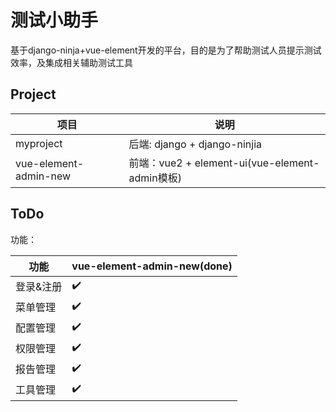 # 测试小助手

基于django-ninja+vue-element开发的平台，目的是为了帮助测试人员提示测试效率，及集成相关辅助测试工具

## Project

| 项目       | 说明                         |
| ---------- | ---------------------------- |
| myproject    | 后端: django + django-ninjia |
| vue-element-admin-new   | 前端：vue2 + element-ui(vue-element-admin模板)      |

## ToDo

功能：

| 功能      | vue-element-admin-new(done) | 
| --------- | -------------- |
| 登录&注册 | ✔️              | 
| 菜单管理  | ✔️              | 
| 配置管理 | ✔️              |
| 权限管理  | ✔️              |      
| 报告管理  | ✔️              |
| 工具管理 | ✔️              |
